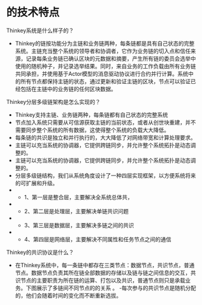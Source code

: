 #  的技术特点

Thinkey系统是什么样子的？
  - Thinkey的链按功能分为主链和业务链两种，每条链都是具有自己状态的完整系统。主链充当整个系统的领导者和协调者，它作为业务链的切入点和信任来源，记录每条业务链已确认区块的元数据和摘要，产生所有链的委员会选举中使用的随机种子，并记录选举结果。同时，来自业务的工作负载由所有业务链共同承担，并使用基于Actor模型的消息驱动协议进行合约并行计算。系统中的所有节点都保持主链的状态，通过更新和验证主链的区块，节点可以验证已经包括在主链中的业务链的任何区块数据。

Thinkey分层多级链架构是怎么实现的？
  - Thinkey支持主链、业务链两种，每条链都有自己状态的完整系统
  - 节点加入系统只需要从可信源获取主链的当前状态，或者从创世块重建，并不需要同步整个系统的所有数据，这使得整个系统的负载大大降低。
  - 每条链的共识是独立和并行执行的，大大降低了对网络带宽和计算处理要求。
  - 主链可以充当系统的协调器，它提供跨链同步，并允许整个系统拓扑是动态调整的。
  - 主链可以充当系统的协调器，它提供跨链同步，并允许整个系统拓扑是动态调整的。
  - 分层多级链结构，我们从系统角度设计了一种四层实现框架，以方便系统将来的可扩展和升级。
  -   - 1、第一层是整合层，主要解决全系统总体共，
  -   - 2、第二层是处理层，主要解决单链共识问题
  -   - 3、第三层是数据层，主要解决多链之间的共识
  -   - 4、第四层是网络层，主要解决不同属性和任务节点之间的通信

Thinkey的共识协议是什么？
  - 在Thinkey系统中，每一条链中都存在三类节点：数据节点，共识节点，普通节点。数据节点负责其所在链全部数据的存储以及链与链之间信息的交互，共识节点的主要职责为所在链的运算、打包以及共识，普通节点则只是承载业务。下图展示了多链间不同节点的的关系 。
  -每次参与的共识节点是随机分配的，他们会随着时间的变化而不断重新选拔。
